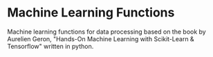# Machine Learning Functions
Machine learning functions for data processing based on the book by Aurelien Geron, "Hands-On Machine Learning with Scikit-Learn & Tensorflow" written in python.
